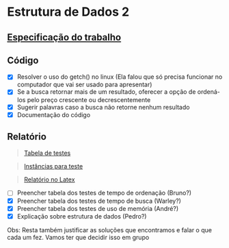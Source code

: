 # Estrutura de Dados 2
## [Especificação do trabalho](https://www.dropbox.com/s/ntrp4mpx9c71560/Trabalho.pdf?dl=0)
## Código
- [x] Resolver o uso do getch() no linux (Ela falou que só precisa funcionar no computador que vai ser usado para apresentar)
- [x] Se a busca retornar mais de um resultado, oferecer a opção de ordená-los pelo preço crescente ou decrescentemente
- [x] Sugerir palavras caso a busca não retorne nenhum resultado
- [x] Documentação do código

## Relatório
>[Tabela de testes](https://docs.google.com/spreadsheets/d/1U0UiAPu_vbdG1WgQ8LS1ya7qZttxtf49gbAMWa574xY/edit?usp=sharing)

>[Instâncias para teste](https://www.dropbox.com/s/qry7ahw1ieqgu8l/instancias.rar?dl=0)

>[Relatório no Latex](https://pt.sharelatex.com/project/59664f1cc7d3657046d9618f)

- [ ] Preencher tabela dos testes de tempo de ordenação (Bruno?)
- [x] Preencher tabela dos testes de tempo de busca (Warley?)
- [x] Preencher tabela dos testes de uso de memória (André?)
- [x] Explicação sobre estrutura de dados (Pedro?)

Obs: Resta também justificar as soluções que encontramos e falar o que cada um fez. Vamos ter que decidir isso em grupo
